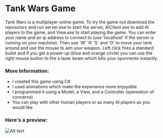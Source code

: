 # Tank Wars Game

<p>
 Tank Wars is a multiplayer online game. To try the game out download the reposotory and run server.exe to start
 the server, AiClient.exe to add AI players to the game, and View.exe to start playing the game. You can enter 
 your name and an ip address to connect to (use 'localhost' if the server is running on your machine). Then use 
 'W' 'A' 'S' and 'D' to move your tank around and use the mouse to aim your weapon. Left click fires a standard 
 bullet and if you get a power-up (blue and orange circle) you can use the right mouse button to fire a lazer 
 beam which kills your oponnents instantly.
</p>

### More Information:
* I created this game using C#
* I used animations which make the experiance more enjoyable
* I programmed it using a Model, a View, and a Controller (spereation of concerns)
* You can play with other human players or as many AI players as you would like

 ### Here's a preview:
![Alt text](Images/TankWarsAnimation_Orig.gif)
